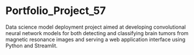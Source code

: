 # Portfolio_Project_57
Data science model deployment project aimed at developing convolutional neural network models for both detecting and classifying brain tumors from magnetic resonance images and serving a web application interface using Python and Streamlit.

